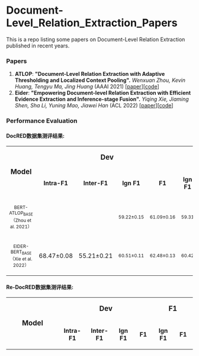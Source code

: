 # Document-Level_Relation_Extraction_Papers
This is a repo listing some papers on Document-Level Relation Extraction published in recent years.

### Papers
1. **ATLOP**: **"Document-Level Relation Extraction with Adaptive Thresholding and Localized Context Pooling".**
*Wenxuan Zhou, Kevin Huang, Tengyu Ma, Jing Huang* (AAAI 2021)  \[[paper](https://arxiv.org/pdf/2010.11304.pdf)\]\[[code](https://github.com/wzhouad/ATLOP)\]
2. **Eider**: **"Empowering Document-level Relation Extraction with Efficient Evidence Extraction and Inference-stage Fusion".**
*Yiqing Xie, Jiaming Shen, Sha Li, Yuning Mao, Jiawei Han* (ACL 2022)  \[[paper](https://arxiv.org/pdf/2106.08657v2.pdf)\]\[[code](https://github.com/veronicium/eider)\]
### Performance Evaluation

<h4>DocRED数据集测评结果:</h4>
<table width=1000px>

 <tr>
  <td width=400 rowspan=2>
  <p align=center style='text-align:center'><b><span lang=EN-US style='font-size:14.0pt'>Model</span></b></p>
  </td>

  <td width=400 colspan=4>
  <p align=center style='text-align:center'><b><span lang=EN-US style='font-size:14.0pt'>Dev</span></b></p>
  </td>

  <td width=200 colspan=2>
  <p align=center style='text-align:center'><b><span lang=EN-US style='font-size:14.0pt'>F1</span></b></p>
  </td>
 </tr>

 <tr>
  <td width=100 >
  <p  align=center style='text-align:center'><b><span lang=EN-US>Intra-F1</span></b></p>
  </td>
  <td width=100>
  <p  align=center style='text-align:center'><b><span lang=EN-US>Inter-F1</span></b></p>
  </td>
  <td width=100>
  <p align=center style='text-align:center'><b><span lang=EN-US>lgn F1</span></b></p>
  </td>
  <td width=100>
  <p align=center style='text-align:center'><b><span lang=EN-US>F1</span></b></p>
  </td>
  <td width=100>
  <p align=center style='text-align:center'><b><span lang=EN-US>lgn F1</span></b></p>
  </td>
  <td width=100>
  <p align=center style='text-align:center'><b><span lang=EN-US>F1</span></b></p>
  </td>
 </tr>

  <tr>
  <td width=400 align=center style='text-align:center'>
  <p ><span lang=EN-US style='font-size:9.0pt'>BERT-ATLOP<sub>BASE</sub></span><span style='font-size:9.0pt'>（<span lang=EN-US>Zhou et al. 2021</span>）</span></p>
  </td>
  <td width=100>
  <p align=center style='text-align:center'><span lang=EN-US></span></p>
  </td>
  <td width=100>
  <p align=center style='text-align:center'><span lang=EN-US></span></p>
  </td>
  <td width=100>
  <p align=center style='text-align:center'><span lang=EN-US style='font-size:9.0pt'>59.22±0.15</span></p>
  </td>
  <td width=100>
  <p class=MsoNormal align=center style='text-align:center'><span lang=EN-US style='font-size:9.0pt'>61.09±0.16</span></p>
  </td>
  <td width=100>
  <p align=center style='text-align:center'><span lang=EN-US style='font-size:9.0pt'>59.31</span></p>
  </td>
  <td width=100>
  <p align=center style='text-align:center'><span lang=EN-US style='font-size:9.0pt'>61.30</span></p>
  </td>
 </tr>
 <tr>
  <td width=400 align=center style='text-align:center'>
  <p ><span lang=EN-US style='font-size:9.0pt'>EIDER-BERT<sub>BASE</sub></span><span style='font-size:9.0pt'>（<span lang=EN-US>Xie et al. 2022</span>）</span></p>
  </td>
  <td width=100>
  <p align=center style='text-align:center'><span lang=EN-US>68.47±0.08</span></p>
  </td>
  <td width=100>
  <p align=center style='text-align:center'><span lang=EN-US>55.21±0.21</span></p>
  </td>
  <td width=100>
  <p align=center style='text-align:center'><span lang=EN-US style='font-size:9.0pt'>60.51±0.11</span></p>
  </td>
  <td width=100>
  <p class=MsoNormal align=center style='text-align:center'><span lang=EN-US style='font-size:9.0pt'>62.48±0.13</span></p>
  </td>
  <td width=100>
  <p align=center style='text-align:center'><span lang=EN-US style='font-size:9.0pt'>60.42</span></p>
  </td>
  <td width=100>
  <p align=center style='text-align:center'><span lang=EN-US style='font-size:9.0pt'>62.47</span></p>
  </td>
 </tr>

</table>

<h4>Re-DocRED数据集测评结果:</h4>
<table width=1000px>

 <tr>
  <td width=400 rowspan=2>
  <p align=center style='text-align:center'><b><span lang=EN-US style='font-size:14.0pt'>Model</span></b></p>
  </td>

  <td width=400 colspan=4>
  <p align=center style='text-align:center'><b><span lang=EN-US style='font-size:14.0pt'>Dev</span></b></p>
  </td>

  <td width=200 colspan=2>
  <p align=center style='text-align:center'><b><span lang=EN-US style='font-size:14.0pt'>F1</span></b></p>
  </td>
 </tr>

 <tr>
  <td width=100 >
  <p  align=center style='text-align:center'><b><span lang=EN-US>Intra-F1</span></b></p>
  </td>
  <td width=100>
  <p  align=center style='text-align:center'><b><span lang=EN-US>Inter-F1</span></b></p>
  </td>
  <td width=100>
  <p align=center style='text-align:center'><b><span lang=EN-US>lgn F1</span></b></p>
  </td>
  <td width=100>
  <p align=center style='text-align:center'><b><span lang=EN-US>F1</span></b></p>
  </td>
  <td width=100>
  <p align=center style='text-align:center'><b><span lang=EN-US>lgn F1</span></b></p>
  </td>
  <td width=100>
  <p align=center style='text-align:center'><b><span lang=EN-US>F1</span></b></p>
  </td>
 </tr>

</table>

